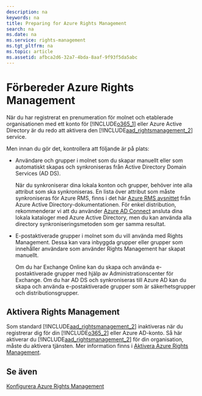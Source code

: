 ```yaml
---
description: na
keywords: na
title: Preparing for Azure Rights Management
search: na
ms.date: na
ms.service: rights-management
ms.tgt_pltfrm: na
ms.topic: article
ms.assetid: afbca2d6-32a7-4bda-8aaf-9f93f5da5abc
---
```

# F&#246;rbereder Azure Rights Management
När du har registrerat en prenumeration för molnet och etablerade organisationen med ett konto för [!INCLUDE[o365_1](../Token/o365_1_md.md)] eller Azure Active Directory är du redo att aktivera den [!INCLUDE[aad_rightsmanagement_2](../Token/aad_rightsmanagement_2_md.md)] service.

Men innan du gör det, kontrollera att följande är på plats:

-   Användare och grupper i molnet som du skapar manuellt eller som automatiskt skapas och synkroniseras från Active Directory Domain Services (AD DS).

    När du synkroniserar dina lokala konton och grupper, behöver inte alla attribut som ska synkroniseras. En lista över attribut som måste synkroniseras för Azure RMS, finns i det här [Azure RMS avsnittet](https://azure.microsoft.com/documentation/articles/active-directory-aadconnectsync-attributes-synchronized/) från Azure Active Directory-dokumentationen. För enkel distribution, rekommenderar vi att du använder [Azure AD Connect](http://azure.microsoft.com/documentation/articles/active-directory-aadconnect/) ansluta dina lokala kataloger med Azure Active Directory, men du kan använda alla directory synkroniseringsmetoden som ger samma resultat.

-   E-postaktiverade grupper i molnet som du vill använda med Rights Management. Dessa kan vara inbyggda grupper eller grupper som innehåller användare som använder Rights Management har skapat manuellt.

    Om du har Exchange Online kan du skapa och använda e-postaktiverade grupper med hjälp av Administrationscenter för Exchange. Om du har AD DS och synkroniseras till Azure AD kan du skapa och använda e-postaktiverade grupper som är säkerhetsgrupper och distributionsgrupper.

## Aktivera Rights Management
Som standard [!INCLUDE[aad_rightsmanagement_2](../Token/aad_rightsmanagement_2_md.md)] inaktiveras när du registrerar dig för din [!INCLUDE[o365_2](../Token/o365_2_md.md)] eller Azure AD-konto. Så här aktiverar du [!INCLUDE[aad_rightsmanagement_2](../Token/aad_rightsmanagement_2_md.md)] för din organisation, måste du aktivera tjänsten. Mer information finns i [Aktivera Azure Rights Management](../Topic/Activating_Azure_Rights_Management.md).

## Se även
[Konfigurera Azure Rights Management](../Topic/Configuring_Azure_Rights_Management.md)

